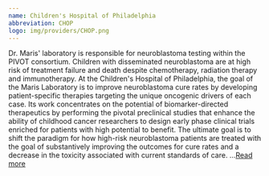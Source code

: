 ```yaml
---
name: Children's Hospital of Philadelphia
abbreviation: CHOP
logo: img/providers/CHOP.png
---
```


Dr. Maris' laboratory is responsible for neuroblastoma testing within the PIVOT consortium. Children with disseminated neuroblastoma are at high risk of treatment failure and death despite chemotherapy, radiation therapy and immunotherapy. At the Children's Hospital of Philadelphia, the goal of the Maris Laboratory is to improve neuroblastoma cure rates by developing patient-specific therapies targeting the unique oncogenic drivers of each case. Its work concentrates on the potential of biomarker-directed therapeutics by performing the pivotal preclinical studies that enhance the ability of childhood cancer researchers to design early phase clinical trials enriched for patients with high potential to benefit. The ultimate goal is to shift the paradigm for how high-risk neuroblastoma patients are treated with the goal of substantively improving the outcomes for cure rates and a decrease in the toxicity associated with current standards of care. ...[Read more](http://www.chop.edu/centers-programs/cancer-center)
